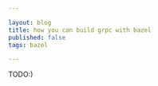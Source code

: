 ```yaml
---

layout: blog
title: how you can build grpc with bazel
published: false
tags: bazel

---
```


TODO:)
